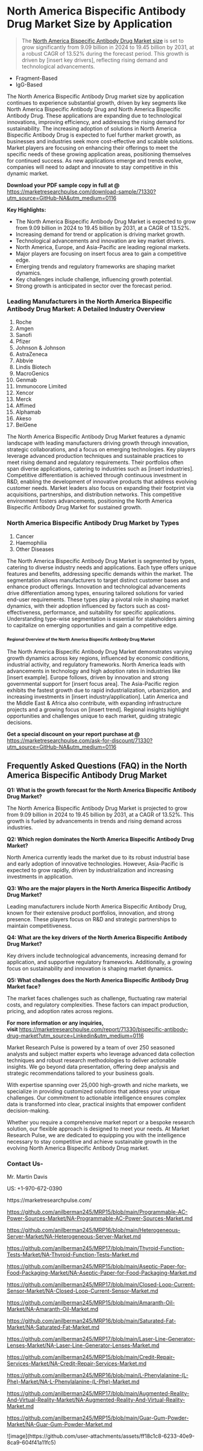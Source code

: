 <h1>North America Bispecific Antibody Drug Market&nbsp;Size by Application</h1><blockquote><p>The <a href="https://marketresearchpulse.com/download-sample/71330?utm_source=GitHub-NA&amp;utm_medium=0116">North America Bispecific Antibody Drug Market size</a> is set to grow significantly from 9.09 billion in 2024 to 19.45 billion by 2031, at a robust CAGR of 13.52% during the forecast period. This growth is driven by [insert key drivers], reflecting rising demand and technological advancements.</p></blockquote><ul><li>Fragment-Based<li> IgG-Based</li></ul><p>The North America Bispecific Antibody Drug market size by application continues to experience substantial growth, driven by key segments like North America Bispecific Antibody Drug and North America Bispecific Antibody Drug. These applications are expanding due to technological innovations, improving efficiency, and addressing the rising demand for sustainability. The increasing adoption of solutions in North America Bispecific Antibody Drug is expected to fuel further market growth, as businesses and industries seek more cost-effective and scalable solutions. Market players are focusing on enhancing their offerings to meet the specific needs of these growing application areas, positioning themselves for continued success. As new applications emerge and trends evolve, companies will need to adapt and innovate to stay competitive in this dynamic market.</p><p><strong>Download your PDF sample copy in full at @ </strong><a href="https://marketresearchpulse.com/download-sample/71330?utm_source=GitHub-NA&amp;utm_medium=0116">https://marketresearchpulse.com/download-sample/71330?utm_source=GitHub-NA&amp;utm_medium=0116</a></p><p><strong>Key Highlights: </strong></p><ul><li>The North America Bispecific Antibody Drug Market is expected to grow from 9.09 billion in 2024 to 19.45 billion by 2031, at a CAGR of 13.52%.</li><li>Increasing demand for trend or application is driving market growth.</li><li>Technological advancements and innovation are key market drivers.</li><li>North America, Europe, and Asia-Pacific are leading regional markets.</li><li>Major players are focusing on insert focus area to gain a competitive edge.</li><li>Emerging trends and regulatory frameworks are shaping market dynamics.</li><li>Key challenges include challenge, influencing growth potential.</li><li>Strong growth is anticipated in sector over the forecast period.</li></ul><h3>Leading Manufacturers in the North America Bispecific Antibody Drug Market: A Detailed Industry Overview</h3><ol><li>Roche</li><li>Amgen</li><li>Sanofi</li><li>Pfizer</li><li>Johnson & Johnson</li><li>AstraZeneca</li><li>Abbvie</li><li>Lindis Biotech</li><li>MacroGenics</li><li>Genmab</li><li>Immunocore Limited</li><li>Xencor</li><li>Merck</li><li>Affimed</li><li>Alphamab</li><li>Akeso</li><li>BeiGene</li></ol><div class="flex max-w-full flex-col flex-grow"><div class="min-h-8 text-message flex w-full flex-col items-end gap-2 whitespace-normal break-words [.text-message+&amp;]:mt-5" dir="auto" data-message-author-role="assistant" data-message-id="fd8432e4-4910-450d-b182-61b7bfb0a01f" data-message-model-slug="gpt-4o"><div class="flex w-full flex-col gap-1 empty:hidden first:pt-[3px]"><div class="markdown prose w-full break-words dark:prose-invert light"><p>The North America Bispecific Antibody Drug Market features a dynamic landscape with leading manufacturers driving growth through innovation, strategic collaborations, and a focus on emerging technologies. Key players leverage advanced production techniques and sustainable practices to meet rising demand and regulatory requirements. Their portfolios often span diverse applications, catering to industries such as [insert industries]. Competitive differentiation is achieved through continuous investment in R&amp;D, enabling the development of innovative products that address evolving customer needs. Market leaders also focus on expanding their footprint via acquisitions, partnerships, and distribution networks. This competitive environment fosters advancements, positioning the North America Bispecific Antibody Drug Market for sustained growth.</p></div></div></div></div><h3>North America Bispecific Antibody Drug Market by Types</h3><ol><li>Cancer<li> Haemophilia<li> Other Diseases</li></ol><div class="flex max-w-full flex-col flex-grow"><div class="min-h-8 text-message flex w-full flex-col items-end gap-2 whitespace-normal break-words [.text-message+&amp;]:mt-5" dir="auto" data-message-author-role="assistant" data-message-id="084470be-0bb7-4664-bddf-5156b4f41249" data-message-model-slug="gpt-4o-mini"><div class="flex w-full flex-col gap-1 empty:hidden first:pt-[3px]"><div class="markdown prose w-full break-words dark:prose-invert light"><p>The North America Bispecific Antibody Drug Market is segmented by types, catering to diverse industry needs and applications. Each type offers unique features and benefits, addressing specific demands within the market. The segmentation allows manufacturers to target distinct customer bases and enhance product offerings. Innovation and technological advancements drive differentiation among types, ensuring tailored solutions for varied end-user requirements. These types play a pivotal role in shaping market dynamics, with their adoption influenced by factors such as cost-effectiveness, performance, and suitability for specific applications. Understanding type-wise segmentation is essential for stakeholders aiming to capitalize on emerging opportunities and gain a competitive edge.</p></div></div></div></div><h3><span style="font-size: 11px;">Regional Overview of the North America Bispecific Antibody Drug Market</span></h3><div class="flex max-w-full flex-col flex-grow"><div class="min-h-8 text-message flex w-full flex-col items-end gap-2 whitespace-normal break-words [.text-message+&amp;]:mt-5" dir="auto" data-message-author-role="assistant" data-message-id="e9038762-ce64-4e30-91c9-9bd413514231" data-message-model-slug="gpt-4o-mini"><div class="flex w-full flex-col gap-1 empty:hidden first:pt-[3px]"><div class="markdown prose w-full break-words dark:prose-invert light"><p>The North America Bispecific Antibody Drug Market demonstrates varying growth dynamics across key regions, influenced by economic conditions, industrial activity, and regulatory frameworks. North America leads with advancements in technology and high adoption rates in industries like [insert example]. Europe follows, driven by innovation and strong governmental support for [insert focus area]. The Asia-Pacific region exhibits the fastest growth due to rapid industrialization, urbanization, and increasing investments in [insert industry/application]. Latin America and the Middle East &amp; Africa also contribute, with expanding infrastructure projects and a growing focus on [insert trend]. Regional insights highlight opportunities and challenges unique to each market, guiding strategic decisions.</p></div></div></div></div><p><strong>Get a special discount on your report purchase at @ </strong><a href="https://marketresearchpulse.com/ask-for-discount/71330?utm_source=GitHub-NA&amp;utm_medium=0116">https://marketresearchpulse.com/ask-for-discount/71330?utm_source=GitHub-NA&amp;utm_medium=0116</a></p><h2>Frequently Asked Questions (FAQ) in the North America Bispecific Antibody Drug Market</h2><p><strong>Q1: What is the growth forecast for the North America Bispecific Antibody Drug Market?</strong></p><p>The North America Bispecific Antibody Drug Market is projected to grow from 9.09 billion in 2024 to 19.45 billion by 2031, at a CAGR of 13.52%. This growth is fueled by advancements in trends and rising demand across industries.</p><p><strong>Q2: Which region dominates the North America Bispecific Antibody Drug Market?</strong></p><p>North America currently leads the market due to its robust industrial base and early adoption of innovative technologies. However, Asia-Pacific is expected to grow rapidly, driven by industrialization and increasing investments in application.</p><p><strong>Q3: Who are the major players in the North America Bispecific Antibody Drug Market?</strong></p><p>Leading manufacturers include North America Bispecific Antibody Drug, known for their extensive product portfolios, innovation, and strong presence. These players focus on R&amp;D and strategic partnerships to maintain competitiveness.</p><p><strong>Q4: What are the key drivers of the North America Bispecific Antibody Drug Market?</strong></p><p>Key drivers include technological advancements, increasing demand for application, and supportive regulatory frameworks. Additionally, a growing focus on sustainability and innovation is shaping market dynamics.</p><p><strong>Q5: What challenges does the North America Bispecific Antibody Drug Market face?</strong></p><p>The market faces challenges such as challenge, fluctuating raw material costs, and regulatory complexities. These factors can impact production, pricing, and adoption rates across regions.</p><p><strong>For more information or any inquiries, visit&nbsp;</strong><a href="https://marketresearchpulse.com/report/71330/bispecific-antibody-drug-market?utm_source=Linkedin&utm_medium=0116">https://marketresearchpulse.com/report/71330/bispecific-antibody-drug-market?utm_source=Linkedin&utm_medium=0116</a></p><p>Market Research Pulse is powered by a team of over 250 seasoned analysts and subject matter experts who leverage advanced data collection techniques and robust research methodologies to deliver actionable insights. We go beyond data presentation, offering deep analysis and strategic recommendations tailored to your business goals.</p><p>With expertise spanning over 25,000 high-growth and niche markets, we specialize in providing customized solutions that address your unique challenges. Our commitment to actionable intelligence ensures complex data is transformed into clear, practical insights that empower confident decision-making.</p><p>Whether you require a comprehensive market report or a bespoke research solution, our flexible approach is designed to meet your needs. At Market Research Pulse, we are dedicated to equipping you with the intelligence necessary to stay competitive and achieve sustainable growth in the evolving North America Bispecific Antibody Drug market.</p><h3><strong>Contact Us-</strong></h3><p>Mr. Martin Davis</p><p>US: +1-970-672-0390</p><p>https://marketresearchpulse.com/</p><p><a href="https://github.com/anilberman245/MRP15/blob/main/Programmable-AC-Power-Sources-Market/NA-Programmable-AC-Power-Sources-Market.md">https://github.com/anilberman245/MRP15/blob/main/Programmable-AC-Power-Sources-Market/NA-Programmable-AC-Power-Sources-Market.md</a></p><p><a href="https://github.com/anilberman245/MRP16/blob/main/Heterogeneous-Server-Market/NA-Heterogeneous-Server-Market.md">https://github.com/anilberman245/MRP16/blob/main/Heterogeneous-Server-Market/NA-Heterogeneous-Server-Market.md</a></p><p><a href="https://github.com/anilberman245/MRP17/blob/main/Thyroid-Function-Tests-Market/NA-Thyroid-Function-Tests-Market.md">https://github.com/anilberman245/MRP17/blob/main/Thyroid-Function-Tests-Market/NA-Thyroid-Function-Tests-Market.md</a></p><p><a href="https://github.com/anilberman245/MRP15/blob/main/Aseptic-Paper-for-Food-Packaging-Market/NA-Aseptic-Paper-for-Food-Packaging-Market.md">https://github.com/anilberman245/MRP15/blob/main/Aseptic-Paper-for-Food-Packaging-Market/NA-Aseptic-Paper-for-Food-Packaging-Market.md</a></p><p><a href="https://github.com/anilberman245/MRP17/blob/main/Closed-Loop-Current-Sensor-Market/NA-Closed-Loop-Current-Sensor-Market.md">https://github.com/anilberman245/MRP17/blob/main/Closed-Loop-Current-Sensor-Market/NA-Closed-Loop-Current-Sensor-Market.md</a></p><p><a href="https://github.com/anilberman245/MRP15/blob/main/Amaranth-Oil-Market/NA-Amaranth-Oil-Market.md">https://github.com/anilberman245/MRP15/blob/main/Amaranth-Oil-Market/NA-Amaranth-Oil-Market.md</a></p><p><a href="https://github.com/anilberman245/MRP16/blob/main/Saturated-Fat-Market/NA-Saturated-Fat-Market.md">https://github.com/anilberman245/MRP16/blob/main/Saturated-Fat-Market/NA-Saturated-Fat-Market.md</a></p><p><a href="https://github.com/anilberman245/MRP17/blob/main/Laser-Line-Generator-Lenses-Market/NA-Laser-Line-Generator-Lenses-Market.md">https://github.com/anilberman245/MRP17/blob/main/Laser-Line-Generator-Lenses-Market/NA-Laser-Line-Generator-Lenses-Market.md</a></p><p><a href="https://github.com/anilberman245/MRP15/blob/main/Credit-Repair-Services-Market/NA-Credit-Repair-Services-Market.md">https://github.com/anilberman245/MRP15/blob/main/Credit-Repair-Services-Market/NA-Credit-Repair-Services-Market.md</a></p><p><a href="https://github.com/anilberman245/MRP16/blob/main/L-Phenylalanine-(L-Phe)-Market/NA-L-Phenylalanine-(L-Phe)-Market.md">https://github.com/anilberman245/MRP16/blob/main/L-Phenylalanine-(L-Phe)-Market/NA-L-Phenylalanine-(L-Phe)-Market.md</a></p><p><a href="https://github.com/anilberman245/MRP17/blob/main/Augmented-Reality-And-Virtual-Reality-Market/NA-Augmented-Reality-And-Virtual-Reality-Market.md">https://github.com/anilberman245/MRP17/blob/main/Augmented-Reality-And-Virtual-Reality-Market/NA-Augmented-Reality-And-Virtual-Reality-Market.md</a></p><p><a href="https://github.com/anilberman245/MRP15/blob/main/Guar-Gum-Powder-Market/NA-Guar-Gum-Powder-Market.md">https://github.com/anilberman245/MRP15/blob/main/Guar-Gum-Powder-Market/NA-Guar-Gum-Powder-Market.md</a></p>
![image](https://github.com/user-attachments/assets/ff18c1c8-6233-40e9-8ca9-604f41a11fc5)
